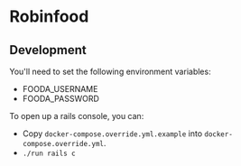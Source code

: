 # Robinfood

## Development

You'll need to set the following environment variables:

- FOODA_USERNAME
- FOODA_PASSWORD

To open up a rails console, you can:

- Copy `docker-compose.override.yml.example` into `docker-compose.override.yml`.
- `./run rails c`
